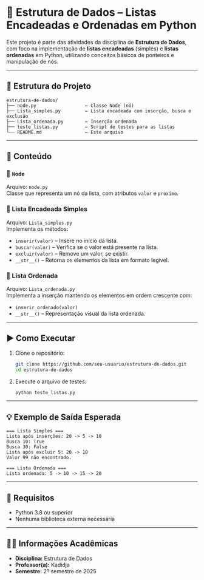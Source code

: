 # 🧠 Estrutura de Dados – Listas Encadeadas e Ordenadas em Python

Este projeto é parte das atividades da disciplina de **Estrutura de Dados**, com foco na implementação de **listas encadeadas** (simples) e **listas ordenadas** em Python, utilizando conceitos básicos de ponteiros e manipulação de nós.

---

## 📁 Estrutura do Projeto

```
estrutura-de-dados/
├── node.py                  ← Classe Node (nó)
├── Lista_simples.py         ← Lista encadeada com inserção, busca e exclusão
├── Lista_ordenada.py        ← Inserção ordenada
├── teste_listas.py          ← Script de testes para as listas
└── README.md                ← Este arquivo
```

---

## 🧩 Conteúdo

### 🔹 `Node`
Arquivo: `node.py`  
Classe que representa um nó da lista, com atributos `valor` e `proximo`.

### 🔹 Lista Encadeada Simples
Arquivo: `Lista_simples.py`  
Implementa os métodos:
- `inserir(valor)` – Insere no início da lista.
- `buscar(valor)` – Verifica se o valor está presente na lista.
- `excluir(valor)` – Remove um valor, se existir.
- `__str__()` – Retorna os elementos da lista em formato legível.

### 🔹 Lista Ordenada
Arquivo: `Lista_ordenada.py`  
Implementa a inserção mantendo os elementos em ordem crescente com:
- `inserir_ordenado(valor)`
- `__str__()` – Representação visual da lista ordenada.

---

## ▶️ Como Executar

1. Clone o repositório:
   ```bash
   git clone https://github.com/seu-usuario/estrutura-de-dados.git
   cd estrutura-de-dados
   ```

2. Execute o arquivo de testes:
   ```bash
   python teste_listas.py
   ```

---

## 💡 Exemplo de Saída Esperada

```
=== Lista Simples ===
Lista após inserções: 20 -> 5 -> 10
Busca 10: True
Busca 30: False
Lista após excluir 5: 20 -> 10
Valor 99 não encontrado.

=== Lista Ordenada ===
Lista ordenada: 5 -> 10 -> 15 -> 20
```

---

## 📌 Requisitos

- Python 3.8 ou superior
- Nenhuma biblioteca externa necessária

---

## 👩‍🏫 Informações Acadêmicas

- **Disciplina:** Estrutura de Dados
- **Professor(a):** Kadidja
- **Semestre:** 2º semestre de 2025
